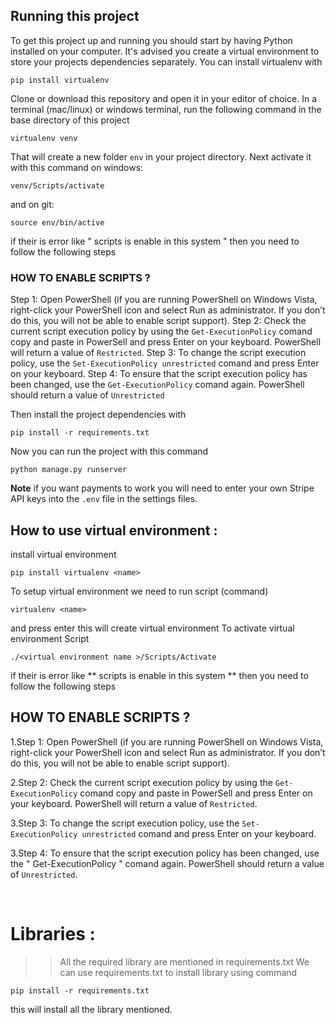 

## Running this project
To get this project up and running you should start by having Python installed on your computer. It's advised you create a virtual environment to store your projects dependencies separately. You can install virtualenv with
```
pip install virtualenv
```
Clone or download this repository and open it in your editor of choice. In a terminal (mac/linux) or windows terminal, run the following command in the base directory of this project
```
virtualenv venv
```
That will create a new folder `env` in your project directory. Next activate it with this command on windows:
```
venv/Scripts/activate
```
and on git:
```
source env/bin/active
```
if their is error like " scripts is enable in this system " then you need to follow the following steps

### HOW TO ENABLE SCRIPTS ?
Step 1: Open PowerShell (if you are running PowerShell on Windows Vista, right-click your PowerShell icon and select
Run as administrator. If you don’t do this, you will not be able to enable script support).
Step 2: Check the current script execution policy by using the ``` Get-ExecutionPolicy ``` comand copy and 
            paste in PowerSell and press Enter on your keyboard. PowerShell will return a value of ``` Restricted ```.
Step 3: To change the script execution policy, use the ``` Set-ExecutionPolicy unrestricted ``` comand and press 
            Enter on your keyboard. 
Step 4: To ensure that the script execution policy has been changed, use the ``` Get-ExecutionPolicy ``` comand 
            again. PowerShell should return a value of ``` Unrestricted ```

Then install the project dependencies with

```
pip install -r requirements.txt
```

Now you can run the project with this command

```
python manage.py runserver
```

**Note** if you want payments to work you will need to enter your own Stripe API keys into the `.env` file in the settings files.

## How to use virtual environment :  
install virtual environment
```
pip install virtualenv <name>
```

To setup virtual environment we need to run script (command) 
```
virtualenv <name>
``` 
and press enter this will create virtual environment 
To activate virtual environment Script 
```
./<virtual environment name >/Scripts/Activate
```
if their is error like  ** scripts is enable in this system  ** then you need to follow the following steps

## HOW TO ENABLE SCRIPTS ?
1.Step 1: Open PowerShell (if you are running PowerShell on Windows Vista, right-click your PowerShell icon and select
Run as administrator. If you don’t do this, you will not be able to enable script support).

2.Step 2: Check the current script execution policy by using the ``` Get-ExecutionPolicy ``` comand copy and 
paste in PowerSell and press Enter on your keyboard. PowerShell will return a value of ``` Restricted ```.

3.Step 3: To change the script execution policy, use the ``` Set-ExecutionPolicy unrestricted ``` comand and press 
Enter on your keyboard. 

3.Step 4: To ensure that the script execution policy has been changed, use the " Get-ExecutionPolicy " comand 
again. PowerShell should return a value of ``` Unrestricted ```.

<br>

# Libraries :
>> All the required library are mentioned in requirements.txt
>> We can use requirements.txt to install library using command 

```
pip install -r requirements.txt 
``` 
this will install all the library mentioned.




